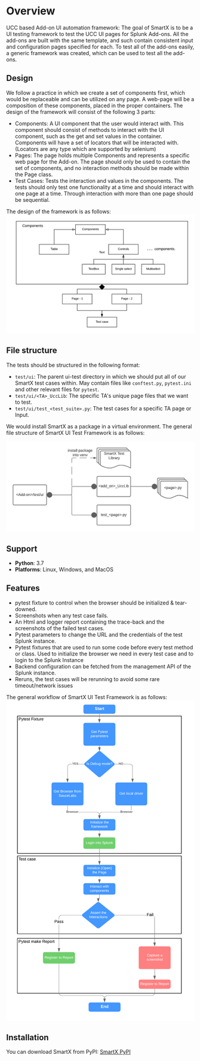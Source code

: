 # Overview

UCC based Add-on UI automation framework: The goal of SmartX is to be a UI testing framework to test the UCC UI pages for Splunk Add-ons.
All the add-ons are built with the same template, and such contain consistent input and configuration pages specified for each. To test all of the add-ons easily, a generic framework was created, which can be used to test all the add-ons.

## Design

We follow a practice in which we create a set of components first, which would be replaceable and can be utilized on any page. A web-page will be a composition of these components, placed in the proper containers.
The design of the framework will consist of the following 3 parts:

 - Components: A UI component that the user would interact with. This component should consist of methods to interact with the UI component, such as the get and set values in the container. Components will have a set of locators that will be interacted with. (Locators are any type which are supported by selenium)
 - Pages: The page holds multiple Components and represents a specific web page for the Add-on. The page should only be used to contain the set of components, and no interaction methods should be made within the Page class.
 - Test Cases: Tests the interaction and values in the components. The tests should only test one functionality at a time and should interact with one page at a time. Through interaction with more than one page should be sequential.

The design of the framework is as follows:
![image](./images/UI-Framework.jpeg)

## File structure

The tests should be structured in the following format:

  - `test/ui`: The parent ui-test directory in which we should put all of our SmartX test cases within. May contain files like `conftest.py`, `pytest.ini` and other relevant files for `pytest`.
  - `test/ui/<TA>_UccLib`: The specific TA's unique page files that we want to test.
  - `test/ui/test_<test_suite>.py`: The test cases for a specific TA page or Input.

We would install SmartX as a package in a virtual environment.
The general file structure of SmartX UI Test Framework is as follows:

![image](./images/file_architecture.jpeg)

## Support

- **Python**: 3.7
- **Platforms**: Linux, Windows, and MacOS

## Features
 - pytest fixture to control when the browser should be initialized & tear-downed.
 - Screenshots when any test case fails.
 - An Html and logger report containing the trace-back and the screenshots of the failed test cases.
 - Pytest parameters to change the URL and the credentials of the test Splunk instance.
 - Pytest fixtures that are used to run some code before every test method or class. Used to initialize the browser we need in every test case and to login to the Splunk Instance
 - Backend configuration can be fetched from the management API of the Splunk instance.
 - Reruns, the test cases will be rerunning to avoid some rare timeout/network issues

The general workflow of SmartX UI Test Framework is as follows:
![image](./images/UI_automation_Flow.jpeg)


## Installation

You can download SmartX from PyPI: [SmartX PyPI](https://pypi.org/project/pytest-splunk-addon-ui-smartx/)
